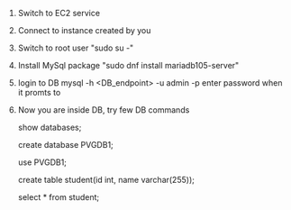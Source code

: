 1. Switch to EC2 service
2. Connect to instance created by you
3. Switch to root user "sudo su -"
4. Install MySql package
   "sudo dnf install mariadb105-server"
5. login to DB 
    mysql -h <DB_endpoint> -u admin -p
   enter password when it promts to
6. Now you are inside DB, try few DB commands

   show databases;

   create database PVGDB1;

   use PVGDB1;

   create table student(id int, name varchar(255));

   select * from student;
